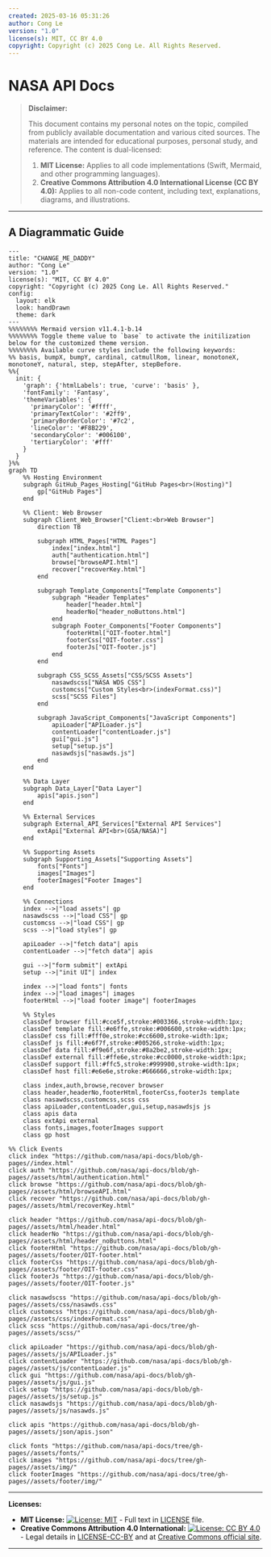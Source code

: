 ```yaml
---
created: 2025-03-16 05:31:26
author: Cong Le
version: "1.0"
license(s): MIT, CC BY 4.0
copyright: Copyright (c) 2025 Cong Le. All Rights Reserved.
---
```




# NASA API Docs
> **Disclaimer:**
>
> This document contains my personal notes on the topic,
> compiled from publicly available documentation and various cited sources.
> The materials are intended for educational purposes, personal study, and reference.
> The content is dual-licensed:
> 1. **MIT License:** Applies to all code implementations (Swift, Mermaid, and other programming languages).
> 2. **Creative Commons Attribution 4.0 International License (CC BY 4.0):** Applies to all non-code content, including text, explanations, diagrams, and illustrations.
---


## A Diagrammatic Guide 


```mermaid
---
title: "CHANGE_ME_DADDY"
author: "Cong Le"
version: "1.0"
license(s): "MIT, CC BY 4.0"
copyright: "Copyright (c) 2025 Cong Le. All Rights Reserved."
config:
  layout: elk
  look: handDrawn
  theme: dark
---
%%%%%%%% Mermaid version v11.4.1-b.14
%%%%%%%% Toggle theme value to `base` to activate the initilization below for the customized theme version.
%%%%%%%% Available curve styles include the following keywords:
%% basis, bumpX, bumpY, cardinal, catmullRom, linear, monotoneX, monotoneY, natural, step, stepAfter, stepBefore.
%%{
  init: {
    'graph': {'htmlLabels': true, 'curve': 'basis' },
    'fontFamily': 'Fantasy',
    'themeVariables': {
      'primaryColor': '#ffff',
      'primaryTextColor': '#2ff9',
      'primaryBorderColor': '#7c2',
      'lineColor': '#F8B229',
      'secondaryColor': '#006100',
      'tertiaryColor': '#fff'
    }
  }
}%%
graph TD
    %% Hosting Environment
    subgraph GitHub_Pages_Hosting["GitHub Pages<br>(Hosting)"]
        gp["GitHub Pages"]
    end

    %% Client: Web Browser
    subgraph Client_Web_Browser["Client:<br>Web Browser"]
        direction TB

        subgraph HTML_Pages["HTML Pages"]
            index["index.html"]
            auth["authentication.html"]
            browse["browseAPI.html"]
            recover["recoverKey.html"]
        end

        subgraph Template_Components["Template Components"]
            subgraph "Header Templates"
                header["header.html"]
                headerNo["header_noButtons.html"]
            end
            subgraph Footer_Components["Footer Components"]
                footerHtml["OIT-footer.html"]
                footerCss["OIT-footer.css"]
                footerJs["OIT-footer.js"]
            end
        end

        subgraph CSS_SCSS_Assets["CSS/SCSS Assets"]
            nasawdscss["NASA WDS CSS"]
            customcss["Custom Styles<br>(indexFormat.css)"]
            scss["SCSS Files"]
        end

        subgraph JavaScript_Components["JavaScript Components"]
            apiLoader["APILoader.js"]
            contentLoader["contentLoader.js"]
            gui["gui.js"]
            setup["setup.js"]
            nasawdsjs["nasawds.js"]
        end
    end

    %% Data Layer
    subgraph Data_Layer["Data Layer"]
        apis["apis.json"]
    end

    %% External Services
    subgraph External_API_Services["External API Services"]
        extApi["External API<br>(GSA/NASA)"]
    end

    %% Supporting Assets
    subgraph Supporting_Assets["Supporting Assets"]
        fonts["Fonts"]
        images["Images"]
        footerImages["Footer Images"]
    end

    %% Connections
    index -->|"load assets"| gp
    nasawdscss -->|"load CSS"| gp
    customcss -->|"load CSS"| gp
    scss -->|"load styles"| gp

    apiLoader -->|"fetch data"| apis
    contentLoader -->|"fetch data"| apis

    gui -->|"form submit"| extApi
    setup -->|"init UI"| index

    index -->|"load fonts"| fonts
    index -->|"load images"| images
    footerHtml -->|"load footer image"| footerImages

    %% Styles
    classDef browser fill:#cce5f,stroke:#003366,stroke-width:1px;
    classDef template fill:#e6ffe,stroke:#006600,stroke-width:1px;
    classDef css fill:#fff0e,stroke:#cc6600,stroke-width:1px;
    classDef js fill:#e6f7f,stroke:#005266,stroke-width:1px;
    classDef data fill:#f9e6f,stroke:#8a2be2,stroke-width:1px;
    classDef external fill:#ffe6e,stroke:#cc0000,stroke-width:1px;
    classDef support fill:#ffc5,stroke:#999900,stroke-width:1px;
    classDef host fill:#e6e6e,stroke:#666666,stroke-width:1px;

    class index,auth,browse,recover browser
    class header,headerNo,footerHtml,footerCss,footerJs template
    class nasawdscss,customcss,scss css
    class apiLoader,contentLoader,gui,setup,nasawdsjs js
    class apis data
    class extApi external
    class fonts,images,footerImages support
    class gp host

%% Click Events
click index "https://github.com/nasa/api-docs/blob/gh-pages//index.html"
click auth "https://github.com/nasa/api-docs/blob/gh-pages//assets/html/authentication.html"
click browse "https://github.com/nasa/api-docs/blob/gh-pages//assets/html/browseAPI.html"
click recover "https://github.com/nasa/api-docs/blob/gh-pages//assets/html/recoverKey.html"

click header "https://github.com/nasa/api-docs/blob/gh-pages//assets/html/header.html"
click headerNo "https://github.com/nasa/api-docs/blob/gh-pages//assets/html/header_noButtons.html"
click footerHtml "https://github.com/nasa/api-docs/blob/gh-pages//assets/footer/OIT-footer.html"
click footerCss "https://github.com/nasa/api-docs/blob/gh-pages//assets/footer/OIT-footer.css"
click footerJs "https://github.com/nasa/api-docs/blob/gh-pages//assets/footer/OIT-footer.js"

click nasawdscss "https://github.com/nasa/api-docs/blob/gh-pages//assets/css/nasawds.css"
click customcss "https://github.com/nasa/api-docs/blob/gh-pages//assets/css/indexFormat.css"
click scss "https://github.com/nasa/api-docs/tree/gh-pages//assets/scss/"

click apiLoader "https://github.com/nasa/api-docs/blob/gh-pages//assets/js/APILoader.js"
click contentLoader "https://github.com/nasa/api-docs/blob/gh-pages//assets/js/contentLoader.js"
click gui "https://github.com/nasa/api-docs/blob/gh-pages//assets/js/gui.js"
click setup "https://github.com/nasa/api-docs/blob/gh-pages//assets/js/setup.js"
click nasawdsjs "https://github.com/nasa/api-docs/blob/gh-pages//assets/js/nasawds.js"

click apis "https://github.com/nasa/api-docs/blob/gh-pages//assets/json/apis.json"

click fonts "https://github.com/nasa/api-docs/tree/gh-pages//assets/fonts/"
click images "https://github.com/nasa/api-docs/tree/gh-pages//assets/img/"
click footerImages "https://github.com/nasa/api-docs/tree/gh-pages//assets/footer/img/"

```






---
**Licenses:**

- **MIT License:**  [![License: MIT](https://img.shields.io/badge/License-MIT-yellow.svg)](LICENSE) - Full text in [LICENSE](LICENSE) file.
- **Creative Commons Attribution 4.0 International:** [![License: CC BY 4.0](https://licensebuttons.net/l/by/4.0/88x31.png)](LICENSE-CC-BY) - Legal details in [LICENSE-CC-BY](LICENSE-CC-BY) and at [Creative Commons official site](http://creativecommons.org/licenses/by/4.0/).

---